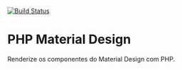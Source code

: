 [![Build Status](https://travis-ci.org/prdossantos/php-material-design.svg?branch=master)](https://travis-ci.org/prdossantos/php-material-design)
# PHP Material Design
Renderize os componentes do Material Design com PHP.
